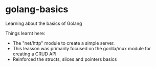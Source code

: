 # golang-basics

Learning about the basics of Golang

Things learnt here:

- The "net/http" module to create a simple server.
- This leasson was primarily focused on the gorilla/mux module for creating a CRUD API
- Reinforced the structs, slices and pointers basics
